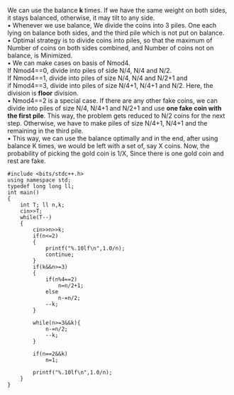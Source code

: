 We can use the balance <b> k </b> times. If we have the same weight on both sides, it stays balanced, otherwise, it may tilt to any side.<br>
• Whenever we use balance, We divide the coins into 3 piles. One each lying on balance both sides, and the third pile which is not put on balance.<br>
• Optimal strategy is to divide coins into piles, so that the maximum of Number of coins on both sides combined, and Number of coins not on balance, is Minimized.<br>
• We can make cases on basis of Nmod4. <br>If Nmod4==0, divide into piles of side N/4, N/4 and N/2. <br> If Nmod4==1, divide into piles of size N/4, N/4 and N/2+1 and <br>if Nmod4==3, divide into piles of size N/4+1, N/4+1 and N/2. Here, the division is <b>floor</b> division.<br>
• Nmod4==2 is a special case. If there are any other fake coins, we can divide into piles of size N/4, N/4+1 and N/2+1 and use <b>one fake coin with the first pile</b>. This way, the problem gets reduced to N/2 coins for the next step. Otherwise, we have to make piles of size N/4+1, N/4+1 and the remaining in the third pile.<br>
• This way, we can use the balance optimally and in the end, after using balance K times, we would be left with a set of, say X coins. Now, the probability of picking the gold coin is 1/X, Since there is one gold coin and rest are fake.

```
#include <bits/stdc++.h>
using namespace std;
typedef long long ll;
int main()
{
	int T; ll n,k;
	cin>>T;
	while(T--)
	{
		cin>>n>>k;
		if(n<=2)
		{
			printf("%.10lf\n",1.0/n);
			continue;
		}
		if(k&&n>=3)
		{
			if(n%4==2)
				n=n/2+1;
			else 
				n-=n/2; 
			--k;
		}
		
		while(n>=3&&k){
			n-=n/2;
			--k;
		}
			
		if(n==2&&k) 
			n=1;
		
		printf("%.10lf\n",1.0/n);
	}
}

```

